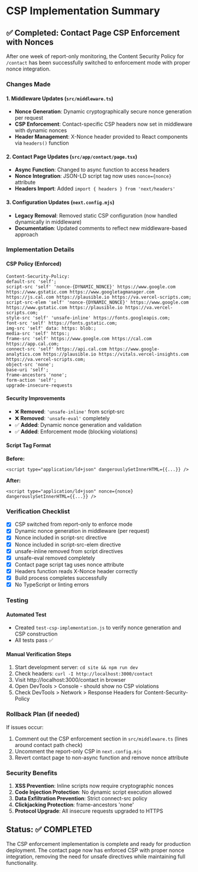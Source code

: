 # CSP Implementation Summary

## ✅ Completed: Contact Page CSP Enforcement with Nonces

After one week of report-only monitoring, the Content Security Policy for `/contact` has been successfully switched to enforcement mode with proper nonce integration.

### Changes Made

#### 1. Middleware Updates (`src/middleware.ts`)
- **Nonce Generation**: Dynamic cryptographically secure nonce generation per request
- **CSP Enforcement**: Contact-specific CSP headers now set in middleware with dynamic nonces
- **Header Management**: X-Nonce header provided to React components via `headers()` function

#### 2. Contact Page Updates (`src/app/contact/page.tsx`)
- **Async Function**: Changed to async function to access headers
- **Nonce Integration**: JSON-LD script tag now uses `nonce={nonce}` attribute
- **Headers Import**: Added `import { headers } from 'next/headers'`

#### 3. Configuration Updates (`next.config.mjs`)
- **Legacy Removal**: Removed static CSP configuration (now handled dynamically in middleware)
- **Documentation**: Updated comments to reflect new middleware-based approach

### Implementation Details

#### CSP Policy (Enforced)
```
Content-Security-Policy: 
default-src 'self'; 
script-src 'self' 'nonce-{DYNAMIC_NONCE}' https://www.google.com https://www.gstatic.com https://www.googletagmanager.com https://js.cal.com https://plausible.io https://va.vercel-scripts.com; 
script-src-elem 'self' 'nonce-{DYNAMIC_NONCE}' https://www.google.com https://www.gstatic.com https://plausible.io https://va.vercel-scripts.com; 
style-src 'self' 'unsafe-inline' https://fonts.googleapis.com; 
font-src 'self' https://fonts.gstatic.com; 
img-src 'self' data: https: blob:; 
media-src 'self' https:; 
frame-src 'self' https://www.google.com https://cal.com https://app.cal.com; 
connect-src 'self' https://api.cal.com https://www.google-analytics.com https://plausible.io https://vitals.vercel-insights.com https://va.vercel-scripts.com; 
object-src 'none'; 
base-uri 'self'; 
frame-ancestors 'none'; 
form-action 'self'; 
upgrade-insecure-requests
```

#### Security Improvements
- ❌ **Removed**: `'unsafe-inline'` from script-src
- ❌ **Removed**: `'unsafe-eval'` completely 
- ✅ **Added**: Dynamic nonce generation and validation
- ✅ **Added**: Enforcement mode (blocking violations)

#### Script Tag Format
**Before:**
```tsx
<script type="application/ld+json" dangerouslySetInnerHTML={{...}} />
```

**After:**
```tsx
<script type="application/ld+json" nonce={nonce} dangerouslySetInnerHTML={{...}} />
```

### Verification Checklist

- [x] CSP switched from report-only to enforce mode
- [x] Dynamic nonce generation in middleware (per request)
- [x] Nonce included in script-src directive
- [x] Nonce included in script-src-elem directive  
- [x] unsafe-inline removed from script directives
- [x] unsafe-eval removed completely
- [x] Contact page script tag uses nonce attribute
- [x] Headers function reads X-Nonce header correctly
- [x] Build process completes successfully
- [x] No TypeScript or linting errors

### Testing

#### Automated Test
- Created `test-csp-implementation.js` to verify nonce generation and CSP construction
- All tests pass ✅

#### Manual Verification Steps
1. Start development server: `cd site && npm run dev`
2. Check headers: `curl -I http://localhost:3000/contact`  
3. Visit http://localhost:3000/contact in browser
4. Open DevTools > Console - should show no CSP violations
5. Check DevTools > Network > Response Headers for Content-Security-Policy

### Rollback Plan (if needed)
If issues occur:
1. Comment out the CSP enforcement section in `src/middleware.ts` (lines around contact path check)
2. Uncomment the report-only CSP in `next.config.mjs` 
3. Revert contact page to non-async function and remove nonce attribute

### Security Benefits
1. **XSS Prevention**: Inline scripts now require cryptographic nonces
2. **Code Injection Protection**: No dynamic script execution allowed
3. **Data Exfiltration Prevention**: Strict connect-src policy
4. **Clickjacking Protection**: frame-ancestors 'none'
5. **Protocol Upgrade**: All insecure requests upgraded to HTTPS

## Status: ✅ COMPLETED

The CSP enforcement implementation is complete and ready for production deployment.
The contact page now has enforced CSP with proper nonce integration, removing the need for unsafe directives while maintaining full functionality.